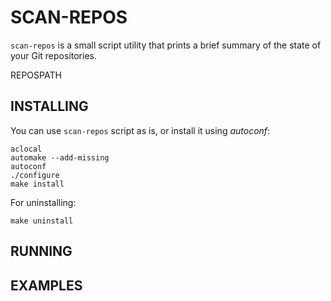 SCAN-REPOS
==========

`scan-repos` is a small script utility that prints a brief summary of the state of your Git repositories.

REPOSPATH

INSTALLING
----------

You can use `scan-repos` script as is, or install it using *autoconf*:
``` {.bash}
aclocal
automake --add-missing
autoconf
./configure
make install
```

For uninstalling:
``` {.bash}
make uninstall
```

RUNNING
-------

EXAMPLES
--------

